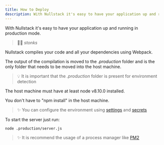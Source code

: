 ```yaml
---
title: How to Deploy
description: With Nullstack it's easy to have your application up and running in production mode
---
```


With Nullstack it's easy to have your application up and running in production mode.

> 🐱‍💻 *stonks*

Nullstack compiles your code and all your dependencies using Webpack.

The output of the compilation is moved to the *.production* folder and is the only folder that needs to be moved into the host machine.

> 💡 It is important that the *.production* folder is present for environment detection

The host machine must have at least node v8.10.0 installed. 

You don't have to "npm install" in the host machine.

> ✨ You can configure the environment using [settings](/context-settings) and [secrets](/context-secrets)

To start the server just run:

```sh
node .production/server.js
```

> ✨ It is recommend the usage of a process manager like [PM2](https://pm2.keymetrics.io)